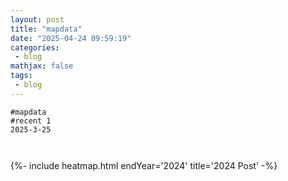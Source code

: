 ```yaml
---
layout: post
title: "mapdata"
date: "2025-04-24 09:59:19"
categories: 
 - blog 
mathjax: false 
tags:
 - blog
---
```


 

```
#mapdata
#recent 1
2025-3-25



```

{%- include heatmap.html  endYear='2024' title='2024 Post' -%} 